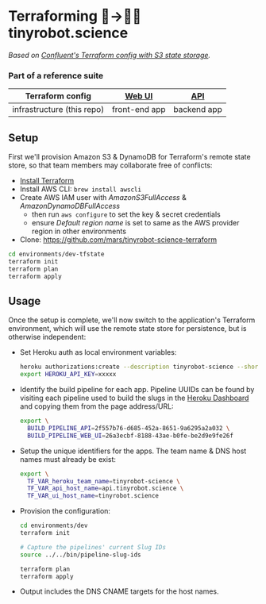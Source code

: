 # Terraforming 🌱→🤖🔬 tinyrobot.science

*Based on [Confluent's Terraform config with S3 state storage](https://github.com/confluentinc/terraform-state-s3).*

### Part of a reference suite

| Terraform config | [Web UI](https://github.com/mars/tinyrobot-science-web-ui) | [API](https://github.com/mars/tinyrobot-science-api) |
|-----------|------------|---------|
| infrastructure (this repo) | front-end app | backend app |

## Setup

First we'll provision Amazon S3 & DynamoDB for Terraform's remote state store, so that team members may collaborate free of conflicts:

* [Install Terraform](https://www.terraform.io/downloads.html)
* Install AWS CLI: `brew install awscli`
* Create AWS IAM user with *AmazonS3FullAccess* & *AmazonDynamoDBFullAccess*
    * then run `aws configure` to set the key & secret credentials
    * ensure *Default region name* is set to same as the AWS provider region in other environments
* Clone: https://github.com/mars/tinyrobot-science-terraform

```bash
cd environments/dev-tfstate
terraform init
terraform plan
terraform apply
```

## Usage

Once the setup is complete, we'll now switch to the application's Terraform environment, which will use the remote state store for persistence, but is otherwise independent:

* Set Heroku auth as local environment variables: 

  ```bash
  heroku authorizations:create --description tinyrobot-science --short
  export HEROKU_API_KEY=xxxxx
  ```
* Identify the build pipeline for each app. Pipeline UUIDs can be found by visiting each pipeline used to build the slugs in the [Heroku Dashboard](https://dashboard.heroku.com/) and copying them from the page address/URL:

  ```bash
  export \
    BUILD_PIPELINE_API=2f557b76-d685-452a-8651-9a6295a2a032 \
    BUILD_PIPELINE_WEB_UI=26a3ecbf-8188-43ae-b0fe-be2d9e9fe26f
  ```
* Setup the unique identifiers for the apps. The team name & DNS host names must already be exist:

  ```bash
  export \
    TF_VAR_heroku_team_name=tinyrobot-science \
    TF_VAR_api_host_name=api.tinyrobot.science \
    TF_VAR_ui_host_name=tinyrobot.science
  ```
* Provision the configuration:

  ```bash
  cd environments/dev
  terraform init
  
  # Capture the pipelines' current Slug IDs
  source ../../bin/pipeline-slug-ids
  
  terraform plan
  terraform apply
  ```
* Output includes the DNS CNAME targets for the host names.
